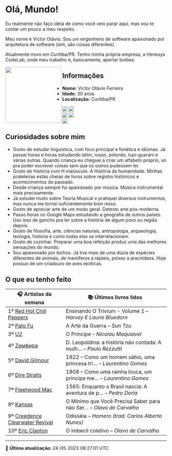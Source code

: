# Olá, Mundo!

Eu realmente não faço ideia de como você veio parar aqui, mas vou te contar um pouco a meu respeito.

Meu nome é Victor Otávio. Sou um engenheiro de software apaixonado por arquitetura de software (sim, são coisas diferentes).

Atualmente moro em Curitiba/PR. Tenho minha própria empresa, a Henesys CodeLab, onde meu trabalho é, basicamente, apertar botões.

<img align="left" src="https://github.com/vctrtvfrrr/vctrtvfrrr/raw/master/octocat.png" alt="" width="175" />

## Informações

- **Nome:** Victor Otávio Ferreira
- **Idade:** 30 anos
- **Localização:** Curitiba/PR

[![](https://img.shields.io/badge/LinkedIn-victorotavio-blue)](https://www.linkedin.com/in/victorotavio/) [![](https://img.shields.io/badge/Twitter-@vctrtvfrrr-blue)](https://twitter.com/vctrtvfrrr)  
[![](https://img.shields.io/badge/GitHub-vctrtvfrrr-24292e)](https://github.com/vctrtvfrrr) [![](https://img.shields.io/badge/GitLab-vctrtvfrrr-ec5d16)](https://gitlab.com/vctrtvfrrr)  
[![](https://img.shields.io/badge/Email-victor@otavioferreira.com.br-red)](mailto:victor@otavioferreira.com.br)  

## Curiosidades sobre mim

-   Gosto de estudar linguística, com foco principal e fonética e idiomas. Já passei horas e horas estudando latim, russo, polonês, tupi-guarani e várias outras. Quando criança eu cheguei a criar um alfabeto próprio, só pra poder escrever coisas sem que os outros pudessem ler.
-   Gosto de História com H maiúsculo. A História da humanidade. Minhas prateleiras estão cheias de livros sobre registro históricos e acontecimentos do passado.
-   Desde criança sempre fui apaixonado por música. Música instrumental mais precisamente.
-   Já estudei muito sobre Teoria Musical e pratiquei diversos instrumentos, mas nunca me tornei suficientemente bom nisso.
-   Gosto de apreciar arte de um modo geral. Detesto arte pós-moderna.
-   Passo horas no Google Maps estudando a geografia de outros países. Uso isso de gancho pra ler sobre a história de algum povo ou região depois.
-   Gosto de filosofia, arte, ciências naturais, antropologia, arqueologia, teologia, história e como todas elas se interrelacionam.
-   Gosto de cozinhar. Preparar uma boa refeição produz uma das melhores sensações do mundo.
-   Sou apaixonado por bichos. Já tive mais de uma dúzia de espécies diferentes de animais, de mamiferos a répteis, peixes a aracnídeos. Hoje possuo de um criadouro de aves exóticas.


## O que eu tenho feito

|                                   🎧 Artistas da semana                                   |                      📚 Últimos livros lidos                      |
|-------------------------------------------------------------------------------------------|-------------------------------------------------------------------|
| 1º [Red Hot Chili Peppers](https://www.last.fm/music/Red+Hot+Chili+Peppers)               | Ensinando O Trivium - Volume 1	–	_Harvey E Laurie Bluedorn_         |
| 2º [Pato Fu](https://www.last.fm/music/Pato+Fu)                                           | A Arte da Guerra	–	_Sun Tzu_                                        |
| 3º [U2](https://www.last.fm/music/U2)                                                     | O Príncipe	–	_Nicolau Maquiavel_                                    |
| 4º [Zемфира](https://www.last.fm/music/Z%D0%B5%D0%BC%D1%84%D0%B8%D1%80%D0%B0)             | D. Leopoldina: a história não contada: A mulh…	–	_Paulo Rezzutti_   |
| 5º [David Gilmour](https://www.last.fm/music/David+Gilmour)                               | 1822 – Como um homem sábio, uma princesa tri…	–	_Laurentino Gomes_  |
| 6º [Dire Straits](https://www.last.fm/music/Dire+Straits)                                 | 1808 – Como uma rainha louca, um príncipe me…	–	_Laurentino Gomes_  |
| 7º [Fleetwood Mac](https://www.last.fm/music/Fleetwood+Mac)                               | 1565: Enquanto o Brasil nascia: A aventura de p…	–	_Pedro Doria_    |
| 8º [Kansas](https://www.last.fm/music/Kansas)                                             | O Mínimo que Você Precisa Saber para não Ser…	–	_Olavo de Carvalho_ |
| 9º [Creedence Clearwater Revival](https://www.last.fm/music/Creedence+Clearwater+Revival) | Odisséia	–	_Homero (trad. Carlos Alberto Nunes)_                    |
| 10º [Eric Clapton](https://www.last.fm/music/Eric+Clapton)                                | O imbecil coletivo	–	_Olavo de Carvalho_                            |


---

🚀 **Última atualização:** 24-05-2023 09:27:01 UTC